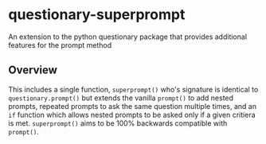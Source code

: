 # questionary-superprompt

An extension to the python questionary package that provides additional features for the prompt method

## Overview

This includes a single function, `superprompt()` who's signature is identical to `questionary.prompt()` but extends the vanilla `prompt()` to add nested prompts, repeated prompts to ask the same question multiple times, and an `if` function which allows nested prompts to be asked only if a given critiera is met.  `superprompt()` aims to be 100% backwards compatible with `prompt()`.

